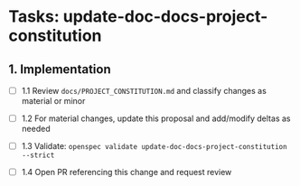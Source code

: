 # Tasks: update-doc-docs-project-constitution

## 1. Implementation

- [ ] 1.1 Review `docs/PROJECT_CONSTITUTION.md` and classify changes as material or minor

- [ ] 1.2 For material changes, update this proposal and add/modify deltas as needed

- [ ] 1.3 Validate: `openspec validate update-doc-docs-project-constitution --strict`

- [ ] 1.4 Open PR referencing this change and request review
